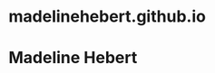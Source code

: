 # madelinehebert.github.io
<html>
  <head></head>
  <body>
    <h1>Madeline Hebert</h1>
  </body>
</html>
